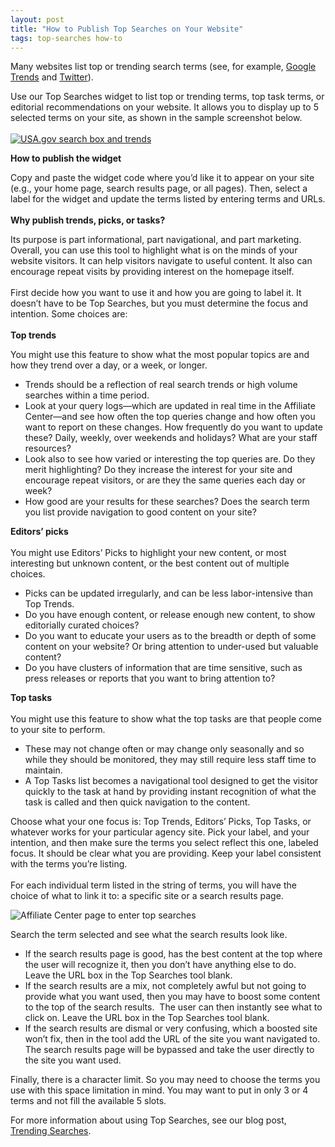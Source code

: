 ```yaml
---
layout: post
title: "How to Publish Top Searches on Your Website"
tags: top-searches how-to
---
```

<p>Many websites list top or trending search terms (see, for example, <a href="http://www.google.com/trends">Google Trends</a> and <a href="http://www.twitter.com/search">Twitter</a>).</p>
<p>Use our Top Searches widget to list top or trending terms, top task terms, or editorial recommendations on your website. It allows you to display up to 5 selected terms on your site, as shown in the sample screenshot below.<br/><br/><a href="http://www.usa.gov/"><img class="img-polaroid" alt="USA.gov search box and trends" src="http://f22818b4dfc10241d8a3-f1564c64756a8cfee25b6b19953b1d23.r31.cf2.rackcdn.com/tumblr_lvlde501Dl1qid15q.png"/></a></p>
<p><strong>How to publish the widget</strong></p>
<p>Copy and paste the widget code where you&#8217;d like it to appear on your site (e.g., your home page, search results page, or all pages). Then, select a label for the widget and update the terms listed by entering terms and URLs.<br/><br/><strong>Why publish trends, picks, or tasks?</strong></p>
<p>Its purpose is part informational, part navigational, and part marketing. Overall, you can use this tool to highlight what is on the minds of your website visitors. It can help visitors navigate to useful content. It also can encourage repeat visits by providing interest on the homepage itself.<br/><br/>First decide how you want to use it and how you are going to label it. It doesn’t have to be Top Searches, but you must determine the focus and intention. Some choices are:<br/><br/><strong>Top trends</strong></p>
<p>You might use this feature to show what the most popular topics are and how they trend over a day, or a week, or longer.</p>
<ul><li>Trends should be a reflection of real search trends or high volume searches within a time period.</li>
<li>Look at your query logs—which are updated in real time in the Affiliate Center—and see how often the top queries change and how often you want to report on these changes. How frequently do you want to update these? Daily, weekly, over weekends and holidays? What are your staff resources?</li>
<li>Look also to see how varied or interesting the top queries are. Do they merit highlighting? Do they increase the interest for your site and encourage repeat visitors, or are they the same queries each day or week?</li>
<li>How good are your results for these searches? Does the search term you list provide navigation to good content on your site?</li>
</ul><p><strong>Editors’ picks</strong><br/><br/>You might use Editors’ Picks to highlight your new content, or most interesting but unknown content, or the best content out of multiple choices.</p>
<ul><li>Picks can be updated irregularly, and can be less labor-intensive than Top Trends.</li>
<li>Do you have enough content, or release enough new content, to show editorially curated choices?</li>
<li>Do you want to educate your users as to the breadth or depth of some content on your website? Or bring attention to under-used but valuable content?</li>
<li>Do you have clusters of information that are time sensitive, such as press releases or reports that you want to bring attention to?</li>
</ul><p><strong>Top tasks</strong><br/><br/>You might use this feature to show what the top tasks are that people come to your site to perform.</p>
<ul><li>These may not change often or may change only seasonally and so while they should be monitored, they may still require less staff time to maintain.</li>
<li>A Top Tasks list becomes a navigational tool designed to get the visitor quickly to the task at hand by providing instant recognition of what the task is called and then quick navigation to the content. </li>
</ul><p>Choose what your one focus is: Top Trends, Editors’ Picks, Top Tasks, or whatever works for your particular agency site. Pick your label, and your intention, and then make sure the terms you select reflect this one, labeled focus. It should be clear what you are providing. Keep your label consistent with the terms you&#8217;re listing.<br/><br/>For each individual term listed in the string of terms, you will have the choice of what to link it to: a specific site or a search results page.</p>
<p><img class="img-polaroid" alt="Affiliate Center page to enter top searches" src="http://f22818b4dfc10241d8a3-f1564c64756a8cfee25b6b19953b1d23.r31.cf2.rackcdn.com/tumblr_lvle15DwKM1qid15q.png"/></p>
<p>Search the term selected and see what the search results look like.</p>
<ul><li>If the search results page is good, has the best content at the top where the user will recognize it, then you don’t have anything else to do.  Leave the URL box in the Top Searches tool blank.</li>
<li>If the search results are a mix, not completely awful but not going to provide what you want used, then you may have to boost some content to the top of the search results.  The user can then instantly see what to click on. Leave the URL box in the Top Searches tool blank.</li>
<li>If the search results are dismal or very confusing, which a boosted site won’t fix, then in the tool add the URL of the site you want navigated to. The search results page will be bypassed and take the user directly to the site you want used.</li>
</ul><p>Finally, there is a character limit. So you may need to choose the terms you use with this space limitation in mind. You may want to put in only 3 or 4 terms and not fill the available 5 slots.</p>
<p>For more information about using Top Searches, see our blog post, <a href="/blog/trending-searches.html">Trending Searches</a>.</p>
